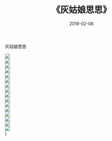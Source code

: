 ﻿---
layout: post
title:  《灰姑娘思思》
date:   2019-02-08
img: http://img.660000.xyz/Sharelink/唯美/2019/灰姑娘思思/000.jpg
categories: [美女, 清纯, 唯美]
---

灰姑娘思思

  ![](http://img.660000.xyz/Sharelink/唯美/2019/灰姑娘思思/001.jpg) <br> ![](http://img.660000.xyz/Sharelink/唯美/2019/灰姑娘思思/002.jpg) <br> ![](http://img.660000.xyz/Sharelink/唯美/2019/灰姑娘思思/003.jpg) <br> ![](http://img.660000.xyz/Sharelink/唯美/2019/灰姑娘思思/004.jpg) <br> ![](http://img.660000.xyz/Sharelink/唯美/2019/灰姑娘思思/005.jpg) <br> ![](http://img.660000.xyz/Sharelink/唯美/2019/灰姑娘思思/006.jpg) <br> ![](http://img.660000.xyz/Sharelink/唯美/2019/灰姑娘思思/007.jpg) <br> ![](http://img.660000.xyz/Sharelink/唯美/2019/灰姑娘思思/008.jpg) <br> ![](http://img.660000.xyz/Sharelink/唯美/2019/灰姑娘思思/009.jpg) <br> ![](http://img.660000.xyz/Sharelink/唯美/2019/灰姑娘思思/010.jpg) <br> ![](http://img.660000.xyz/Sharelink/唯美/2019/灰姑娘思思/011.jpg) <br> ![](http://img.660000.xyz/Sharelink/唯美/2019/灰姑娘思思/012.jpg) <br> ![](http://img.660000.xyz/Sharelink/唯美/2019/灰姑娘思思/013.jpg) <br> ![](http://img.660000.xyz/Sharelink/唯美/2019/灰姑娘思思/014.jpg) <br> ![](http://img.660000.xyz/Sharelink/唯美/2019/灰姑娘思思/015.jpg) <br> ![](http://img.660000.xyz/Sharelink/唯美/2019/灰姑娘思思/016.jpg) <br>) <br>